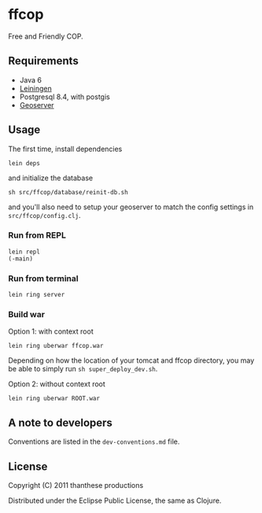 # ffcop

Free and Friendly COP.

## Requirements

- Java 6
- [Leiningen](https://github.com/technomancy/leiningen)
- Postgresql 8.4, with postgis
- [Geoserver](http://geoserver.org/display/GEOS/Welcome)

## Usage

The first time, install dependencies

    lein deps

and initialize the database

    sh src/ffcop/database/reinit-db.sh

and you'll also need to setup your geoserver to match the config
settings in `src/ffcop/config.clj`.

### Run from REPL

    lein repl
    (-main)

### Run from terminal

    lein ring server

### Build war

Option 1: with context root

    lein ring uberwar ffcop.war

Depending on how the location of your tomcat and ffcop directory, you
may be able to simply run `sh super_deploy_dev.sh`.

Option 2: without context root

    lein ring uberwar ROOT.war

## A note to developers

Conventions are listed in the `dev-conventions.md` file.

## License

Copyright (C) 2011 thanthese productions

Distributed under the Eclipse Public License, the same as Clojure.
